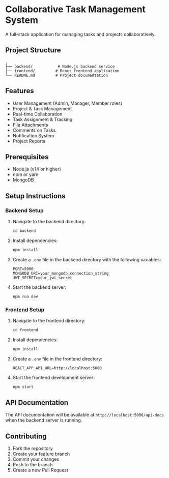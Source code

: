 # Collaborative Task Management System

A full-stack application for managing tasks and projects collaboratively.

## Project Structure

```
.
├── backend/           # Node.js backend service
├── frontend/         # React frontend application
└── README.md         # Project documentation
```

## Features

- User Management (Admin, Manager, Member roles)
- Project & Task Management
- Real-time Collaboration
- Task Assignment & Tracking
- File Attachments
- Comments on Tasks
- Notification System
- Project Reports

## Prerequisites

- Node.js (v14 or higher)
- npm or yarn
- MongoDB

## Setup Instructions

### Backend Setup

1. Navigate to the backend directory:

   ```bash
   cd backend
   ```

2. Install dependencies:

   ```bash
   npm install
   ```

3. Create a `.env` file in the backend directory with the following variables:

   ```
   PORT=5000
   MONGODB_URI=your_mongodb_connection_string
   JWT_SECRET=your_jwt_secret
   ```

4. Start the backend server:
   ```bash
   npm run dev
   ```

### Frontend Setup

1. Navigate to the frontend directory:

   ```bash
   cd frontend
   ```

2. Install dependencies:

   ```bash
   npm install
   ```

3. Create a `.env` file in the frontend directory:

   ```
   REACT_APP_API_URL=http://localhost:5000
   ```

4. Start the frontend development server:
   ```bash
   npm start
   ```

## API Documentation

The API documentation will be available at `http://localhost:5000/api-docs` when the backend server is running.

## Contributing

1. Fork the repository
2. Create your feature branch
3. Commit your changes
4. Push to the branch
5. Create a new Pull Request
